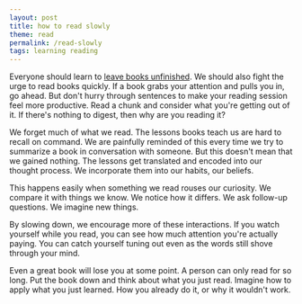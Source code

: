 ```yaml
---
layout: post
title: how to read slowly
theme: read
permalink: /read-slowly
tags: learning reading
---
```


Everyone should learn to [leave books unfinished](https://okjuan.medium.com/feeling-good-about-ditching-books-1c4633fd87f).
We should also fight the urge to read books quickly.
If a book grabs your attention and pulls you in, go ahead.
But don't hurry through sentences to make your reading session feel more productive.
Read a chunk and consider what you're getting out of it.
If there's nothing to digest, then why are you reading it?

We forget much of what we read.
The lessons books teach us are hard to recall on command.
We are painfully reminded of this every time we try to summarize a book in conversation with someone.
But this doesn't mean that we gained nothing.
The lessons get translated and encoded into our thought process.
We incorporate them into our habits, our beliefs.

This happens easily when something we read rouses our curiosity.
We compare it with things we know.
We notice how it differs.
We ask follow-up questions.
We imagine new things.

By slowing down, we encourage more of these interactions.
If you watch yourself while you read, you can see how much attention you're actually paying.
You can catch yourself tuning out even as the words still shove through your mind.

Even a great book will lose you at some point.
A person can only read for so long.
Put the book down and think about what you just read.
Imagine how to apply what you just learned.
How you already do it, or why it wouldn't work.